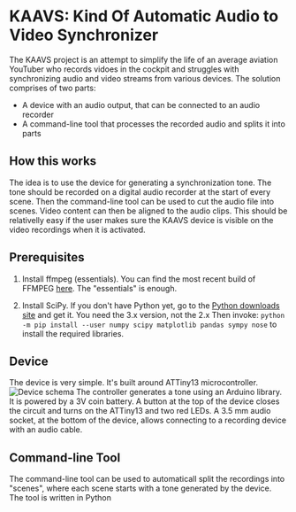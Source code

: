 # KAAVS: Kind Of Automatic Audio to Video Synchronizer

The KAAVS project is an attempt to simplify the life of an average aviation YouTuber who records vidoes in the cockpit and struggles with synchronizing audio and video streams from various devices.
The solution comprises of two parts:

- A device with an audio output, that can be connected to an audio recorder
- A command-line tool that processes the recorded audio and splits it into parts

## How this works

The idea is to use the device for generating a synchronization tone.
The tone should be recorded on a digital audio recorder at the start of every scene.
Then the command-line tool can be used to cut the audio file into scenes.
Video content can then be aligned to the audio clips.
This should be relativelly easy if the user makes sure the KAAVS device is visible on the video recordings when it is activated.

## Prerequisites

1. Install ffmpeg (essentials). You can find the most recent build of FFMPEG [here](https://www.gyan.dev/ffmpeg/builds/). The "essentials" is enough.

2. Install SciPy. If you don't have Python yet, go to the [Python downloads site](https://www.python.org/downloads/) and get it. You need the 3.x version, not the 2.x Then invoke:
    `python -m pip install --user numpy scipy matplotlib pandas sympy nose` to install the required libraries.

## Device

The device is very simple. It's built around ATTiny13 microcontroller.  
![Device schema](https://github.com/insightmachineslab/kaavs/schema.png "Device schema")
The controller generates a tone using an Arduino library. It is powered by a 3V coin battery.
A button at the top of the device closes the circuit and turns on the ATTiny13 and two red LEDs.
A 3.5 mm audio socket, at the bottom of the device, allows connecting to a recording device with an audio cable.

## Command-line Tool

The command-line tool can be used to automaticall split the recordings into "scenes", where each scene starts with a tone generated by the device.
The tool is written in Python
